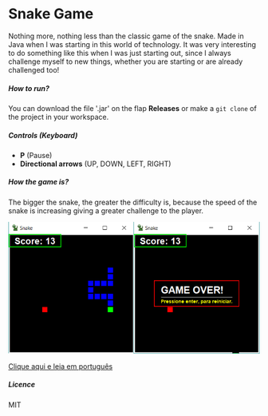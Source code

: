 # Snake Game

Nothing more, nothing less than the classic game of the snake. Made in Java when I was starting in this world of technology. It was very interesting to do something like this when I was just starting out, since I always challenge myself to new things, whether you are starting or are already challenged too!

##### How to run?
You can download the file '.jar' on the flap **Releases** or make a `git clone` of the project in your workspace.

##### Controls (Keyboard) 
- **P** (Pause)
- **Directional arrows** (UP, DOWN, LEFT, RIGHT)

##### How the game is?
The bigger the snake, the greater the difficulty is, because the speed of the snake is increasing giving a greater challenge to the player.

![Snake Demonstration](demonstration.png)

[Clique aqui e leia em português](README-pt_BR.md)

##### Licence
MIT
